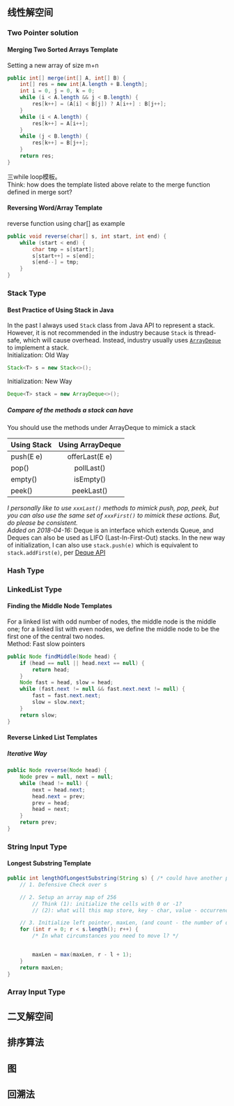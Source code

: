 ## 线性解空间

### Two Pointer solution

#### Merging Two Sorted Arrays Template
Setting a new array of size m+n  
```java
public int[] merge(int[] A, int[] B) {
	int[] res = new int[A.length + B.length];
	int i = 0, j = 0, k = 0;
	while (i < A.length && j < B.length) {
		res[k++] = (A[i] < B[j]) ? A[i++] : B[j++];
	}
	while (i < A.length) {
		res[k++] = A[i++];
	}
	while (j < B.length) {
		res[k++] = B[j++];
	}
	return res;
}
```
三while loop模板。  
Think: how does the template listed above relate to the merge function defined in merge sort?

#### Reversing Word/Array Template
reverse function using char[] as example  
```java
public void reverse(char[] s, int start, int end) {
	while (start < end) {
		char tmp = s[start];
		s[start++] = s[end];
		s[end--] = tmp;
	}
}
```

### Stack Type

#### Best Practice of Using Stack in Java
In the past I always used ```Stack``` class from Java API to represent a stack. However, it is not recommended in the industry because ```Stack``` is thread-safe, which will cause overhead. Instead, industry usually uses [```ArrayDeque```](https://docs.oracle.com/javase/8/docs/api/java/util/ArrayDeque.html) to implement a stack.  
Initialization: Old Way  
```java
Stack<T> s = new Stack<>();
```
Initialization: New Way  
```java
Deque<T> stack = new ArrayDeque<>();
```
##### Compare of the methods a stack can have  
You should use the methods under ArrayDeque to mimick a stack

| Using Stack| Using ArrayDeque|
| -----------|:---------------:|
| push(E e)  | offerLast(E e)  |
| pop()      | pollLast()      |
| empty()    | isEmpty()       |
| peek()     | peekLast()      |

*I personally like to use ```xxxLast()``` methods to mimick push, pop, peek, but you can also use the same set of ```xxxFirst()``` to mimick these actions. But, do please be consistent.*  
*Added on 2018-04-16:* Deque is an interface which extends Queue, and Deques can also be used as LIFO (Last-In-First-Out) stacks. In the new way of initialization, I can also use ```stack.push(e)``` which is equivalent to ```stack.addFirst(e)```, per [Deque API](https://docs.oracle.com/javase/8/docs/api/java/util/Deque.html)

### Hash Type

### LinkedList Type

#### Finding the Middle Node Templates
For a linked list with odd number of nodes, the middle node is the middle one; for a linked list with even nodes, we define the middle node to be the first one of the central two nodes.    
Method: Fast slow pointers  
```java
public Node findMiddle(Node head) {
	if (head == null || head.next == null) {
		return head;
	}
	Node fast = head, slow = head;
	while (fast.next != null && fast.next.next != null) {
		fast = fast.next.next;
		slow = slow.next;
	}
	return slow;
}
```

#### Reverse Linked List Templates
##### Iterative Way
```java
public Node reverse(Node head) {
	Node prev = null, next = null;
	while (head != null) {
		next = head.next;
		head.next = prev;
		prev = head;
		head = next;
	}
	return prev;
}
```

### String Input Type

#### Longest Substring Template
```java
public int lengthOfLongestSubstring(String s) { /* could have another parameter for number of distinct chars */
	// 1. Defensive Check over s

	// 2. Setup an array map of 256
		// Think (1): initialize the cells with 0 or -1?
		// (2): what will this map store, key - char, value - occurrence of a char, or the last index of the occurrence of this char?

	// 3. Initialize left pointer, maxLen, (and count - the number of distinct chars)
	for (int r = 0; r < s.length(); r++) {
		/* In what circumstances you need to move l? */


		maxLen = max(maxLen, r - l + 1);
	}
	return maxLen;
}
```

### Array Input Type

## 二叉解空间

## 排序算法

## 图

## 回溯法
